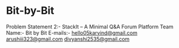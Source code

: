 # Bit-by-Bit
Problem Statement 2:- StackIt – A Minimal Q&A Forum Platform
Team Name:- Bit by Bit
E-mails:- hello05karvind@gmail.com
          arushiii323@gmail.com
          divyanshi2535@gmail.com
